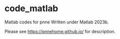 # code_matlab
Matlab codes for pnne
Written under Matlab 2023b.

Please see https://pnnehome.github.io/ for description.
